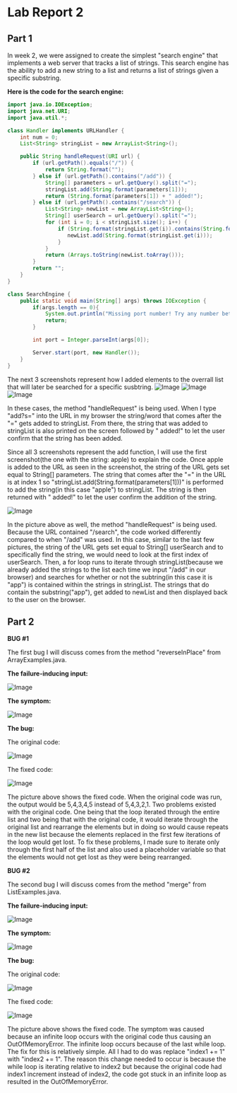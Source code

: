 # Lab Report 2
## Part 1
In week 2, we were assigned to create the simplest "search engine"  that implements a web server that tracks a list of strings. This search engine has the ability to add a new string to a list and returns a list of strings given a specific substring.

**Here is the code for the search engine:**
```java
import java.io.IOException;
import java.net.URI;
import java.util.*;

class Handler implements URLHandler {
    int num = 0;
    List<String> stringList = new ArrayList<String>();

    public String handleRequest(URI url) {
        if (url.getPath().equals("/")) {
            return String.format("");
        } else if (url.getPath().contains("/add")) {
            String[] parameters = url.getQuery().split("=");
            stringList.add(String.format(parameters[1]));
            return (String.format(parameters[1]) + " added!");
        } else if (url.getPath().contains("/search")) {
            List<String> newList = new ArrayList<String>();
            String[] userSearch = url.getQuery().split("=");
            for (int i = 0; i < stringList.size(); i++) {
                if (String.format(stringList.get(i)).contains(String.format(userSearch[1]))) {
                   newList.add(String.format(stringList.get(i)));
                }
            }
            return (Arrays.toString(newList.toArray()));
        }
        return "";
    }
}

class SearchEngine {
    public static void main(String[] args) throws IOException {
        if(args.length == 0){
            System.out.println("Missing port number! Try any number between 1024 to 49151");
            return;
        }

        int port = Integer.parseInt(args[0]);

        Server.start(port, new Handler());
    }
}
```
The next 3 screenshots represent how I added elements to the overrall list that will later be searched for a specific susbtring.
![Image](lab2pictures/pic1.png)
![Image](lab2pictures/pic2.png)
![Image](lab2pictures/pic3.png)

In these cases, the method "handleRequest" is being used. When I type "add?s=" into the URL in my browser the string/word that comes after the "=" gets added to stringList. From there, the string that was added to stringList is also printed on the screen followed by " added!" to let the user confirm that the string has been added.

Since all 3 screenshots represent the add function, I will use the first screenshot(the one with the string: apple) to explain the code. Once apple is added to the URL as seen in the screenshot, the string of the URL gets set equal to String[] parameters. The string that comes after the "=" in the URL is at index 1 so "stringList.add(String.format(parameters[1]))" is performed to add the string(in this case "apple") to stringList. The string is then returned with " added!" to let the user confirm the addition of the string.

![Image](lab2pictures/pic4.png)

In the picture above as well, the method "handleRequest" is being used. Because the URL contained "/search", the code worked differently compared to when "/add" was used. In this case, similar to the last few pictures, the string of the URL gets set equal to String[] userSearch and to specifically find the string, we would need to look at the first index of userSearch. Then, a for loop runs to iterate through stringList(because we already added the strings to the list each time we input "/add" in our browser) and searches for whether or not the subtring(in this case it is "app") is contained within the strings in stringList. The strings that do contain the substring("app"), get added to newList and then displayed back to the user on the browser.


## Part 2
**BUG #1**

The first bug I will discuss comes from the method "reverseInPlace" from ArrayExamples.java. 

**The failure-inducing input:**

![Image](lab2pictures/pic5.png)

**The symptom:**

![Image](lab2pictures/pic6.png)

**The bug:**

The original code:

![Image](lab2pictures/pic7.png)

The fixed code:

![Image](lab2pictures/pic8.png)

The picture above shows the fixed code. When the original code was run, the output would be 5,4,3,4,5 instead of 5,4,3,2,1. Two problems existed with the original code. One being that the loop iterated through the entire list and two being that with the original code, it would iterate through the original list and rearrange the elements but in doing so would cause repeats in the new list because the elements replaced in the first few iterations of the loop would get lost. To fix these problems, I made sure to iterate only through the first half of the list and also used a placeholder variable so that the elements would not get lost as they were being rearranged.


**BUG #2**

The second bug I will discuss comes from the method "merge" from ListExamples.java. 

**The failure-inducing input:**

![Image](lab2pictures/pic9.png)

**The symptom:**

![Image](lab2pictures/pic10.png)

**The bug:**

The original code:

![Image](lab2pictures/pic11.png)

The fixed code:

![Image](lab2pictures/pic12.png)

The picture above shows the fixed code. The symptom was caused because an infinite loop occurs with the original code thus causing an OutOfMemoryError. The infinite loop occurs because of the last while loop. The fix for this is relatively simple. All I had to do was replace "index1 += 1" with "index2 += 1". The reason this change needed to occur is because the while loop is iterating relative to index2 but because the original code had index1 increment instead of index2, the code got stuck in an infinite loop as resulted in the OutOfMemoryError.





